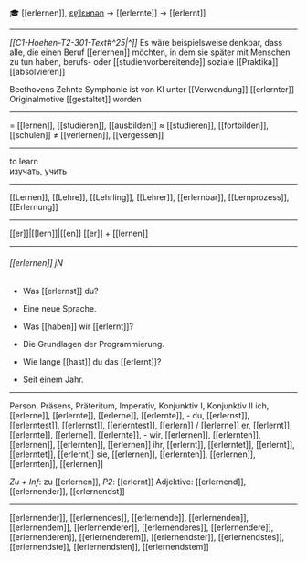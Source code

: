 🎓 [[erlernen]], [ɛɐ̯ˈlɛʁnən](https://youglish.com/pronounce/erlernen/german) → [[erlernte]] → [[erlernt]]

---
*[[C1-Hoehen-T2-301-Text#^25|^]]* Es wäre beispielsweise denkbar, dass alle, die einen Beruf [[erlernen]] möchten, in dem sie später mit Menschen zu tun haben, berufs- oder [[studienvorbereitende]] soziale [[Praktika]] [[absolvieren]]

Beethovens Zehnte Symphonie ist von KI unter [[Verwendung]] [[erlernter]] Originalmotive [[gestaltet]] worden

---
= [[lernen]], [[studieren]], [[ausbilden]]
≈ [[studieren]], [[fortbilden]], [[schulen]]
≠ [[verlernen]], [[vergessen]]

---
to learn  
изучать, учить

---
[[Lernen]], [[Lehre]], [[Lehrling]], [[Lehrer]], [[erlernbar]], [[Lernprozess]], [[Erlernung]]

---
[[er]]|[[lern]]|[[en]]
[[er]] + [[lernen]]


---
###### [[erlernen]] jN
- Was [[erlernst]] du?
- Eine neue Sprache.

- Was [[haben]] wir [[erlernt]]?
- Die Grundlagen der Programmierung.

- Wie lange [[hast]] du das [[erlernt]]?
- Seit einem Jahr.

---
Person, Präsens, Präteritum, Imperativ, Konjunktiv I, Konjunktiv II
ich, [[erlerne]], [[erlernte]], [[erlerne]], [[erlernte]], -
du, [[erlernst]], [[erlerntest]], [[erlernst]], [[erlerntest]], [[erlern]] / [[erlerne]]
er, [[erlernt]], [[erlernte]], [[erlerne]], [[erlernte]], -
wir, [[erlernen]], [[erlernten]], [[erlernen]], [[erlernten]], [[erlernen]]
ihr, [[erlernt]], [[erlerntet]], [[erlernt]], [[erlerntet]], [[erlernt]]
sie, [[erlernen]], [[erlernten]], [[erlernen]], [[erlernten]], [[erlernen]]

*Zu + Inf*: zu [[erlernen]], *P2*: [[erlernt]]
Adjektive: [[erlernend]], [[erlernender]], [[erlernendst]]

---
[[erlernender]], [[erlernendes]], [[erlernende]], [[erlernenden]], [[erlernendem]], [[erlernenderer]], [[erlernenderes]], [[erlernendere]], [[erlernenderen]], [[erlernenderem]], [[erlernendster]], [[erlernendstes]], [[erlernendste]], [[erlernendsten]], [[erlernendstem]]